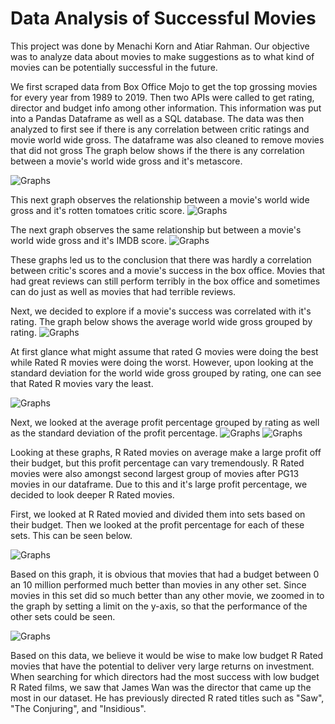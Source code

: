 # Data Analysis of Successful Movies
  This project was done by Menachi Korn and Atiar Rahman. Our objective was to analyze data about movies to make suggestions as to what kind of movies can be potentially successful in the future. 

  We first scraped data from Box Office Mojo to get the top grossing movies for every year from 1989 to 2019. Then two APIs were called to get rating, director and budget info among other information. This information was put into a Pandas Dataframe as well as a SQL database.
The data was then analyzed to first see if there is any correlation between critic ratings and movie world wide gross. The dataframe was also cleaned to remove movies that did not gross The graph below shows if the there is any correlation between a movie's world wide gross and it's metascore.

![Graphs](https://github.com/codekorn/mod_1_movies/blob/master/graphs/World%20Wide%20Gross%20vs%20Metascore.png)

This next graph observes the relationship between a movie's world wide gross and it's rotten tomatoes critic score. 
![Graphs](https://github.com/codekorn/mod_1_movies/blob/master/graphs/World%20Wide%20Gross%20vs%20Rotten%20Tomatoes%20Score.png)

The next graph observes the same relationship but between a movie's world wide gross and it's IMDB score. 
![Graphs](https://github.com/codekorn/mod_1_movies/blob/master/graphs/Worldwide%20Gross%20vs%20IMDB%20score.png)

These graphs led us to the conclusion that there was hardly a correlation between critic's scores and a movie's success in the box office. Movies that had great reviews can still perform terribly in the box office and sometimes can do just as well as movies that had terrible reviews.

  Next, we decided to explore if a movie's success was correlated with it's rating. The graph below shows the average world wide gross grouped by rating. 
![Graphs](https://github.com/codekorn/mod_1_movies/blob/master/graphs/average_world_wide_gross.png)

At first glance what might assume that rated G movies were doing the best while Rated R movies were doing the worst. However, upon looking at the standard deviation for the world wide gross grouped by rating, one can see that Rated R movies vary the least. 

![Graphs](https://github.com/codekorn/mod_1_movies/blob/master/graphs/std_world_wide_gross.png)

Next, we looked at the average profit percentage grouped by rating as well as the standard deviation of the profit percentage.
![Graphs](https://github.com/codekorn/mod_1_movies/blob/master/graphs/averageprofitpercentageperrating.png)
![Graphs](https://github.com/codekorn/mod_1_movies/blob/master/graphs/std_profit_percentage_per_rating.png)

Looking at these graphs, R Rated movies on average make a large profit off their budget, but this profit percentage can vary tremendously. R Rated movies were also amongst second largest group of movies after PG13 movies in our dataframe. Due to this and it's large profit percentage, we decided to look deeper R Rated movies. 

  First, we looked at R Rated movied and divided them into sets based on their budget. Then we looked at the profit percentage for each of these sets. This can be seen below. 
  
  ![Graphs](https://github.com/codekorn/mod_1_movies/blob/master/graphs/margin.png)
  
Based on this graph, it is obvious that movies that had a budget between 0 an 10 million performed much better than movies in any other set. Since movies in this set did so much better than any other movie, we zoomed in to the graph by setting a limit on the y-axis, so that the performance of the other sets could be seen. 

![Graphs](https://github.com/codekorn/mod_1_movies/blob/master/graphs/margin1.png)

  Based on this data, we believe it would be wise to make low budget R Rated movies that have the potential to deliver very large returns on investment. When searching for which directors had the most success with low budget R Rated films, we saw that James Wan was the director that came up the most in our dataset. He has previously directed R rated titles such as "Saw", "The Conjuring", and "Insidious". 


